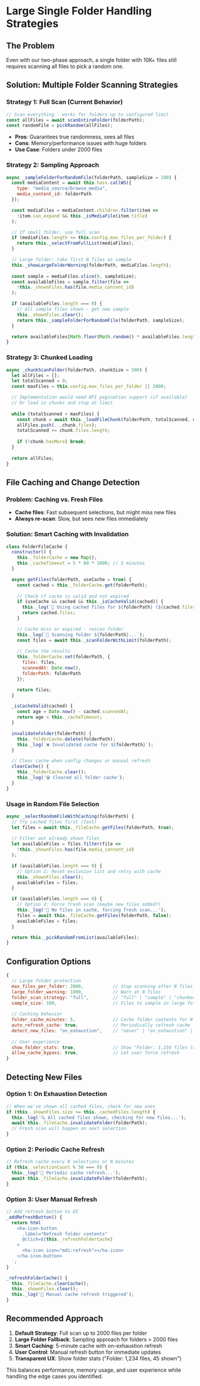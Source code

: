 # Large Single Folder Handling Strategies

## The Problem

Even with our two-phase approach, a single folder with 10K+ files still requires scanning all files to pick a random one.

## Solution: Multiple Folder Scanning Strategies

### Strategy 1: Full Scan (Current Behavior)
```javascript
// Scan everything - works for folders up to configured limit
const allFiles = await scanEntireFolder(folderPath);
const randomFile = pickRandom(allFiles);
```
- **Pros**: Guarantees true randomness, sees all files
- **Cons**: Memory/performance issues with huge folders
- **Use Case**: Folders under 2000 files

### Strategy 2: Sampling Approach
```javascript
async _sampleFolderForRandomFile(folderPath, sampleSize = 100) {
  const mediaContent = await this.hass.callWS({
    type: "media_source/browse_media",
    media_content_id: folderPath
  });

  const mediaFiles = mediaContent.children.filter(item => 
    !item.can_expand && this._isMediaFile(item.title)
  );

  // If small folder, use full scan
  if (mediaFiles.length <= this.config.max_files_per_folder) {
    return this._selectFromFullList(mediaFiles);
  }

  // Large folder: take first N files as sample
  this._showLargeFolderWarning(folderPath, mediaFiles.length);
  
  const sample = mediaFiles.slice(0, sampleSize);
  const availableFiles = sample.filter(file => 
    !this._shownFiles.has(file.media_content_id)
  );

  if (availableFiles.length === 0) {
    // All sample files shown - get new sample
    this._shownFiles.clear();
    return this._sampleFolderForRandomFile(folderPath, sampleSize);
  }

  return availableFiles[Math.floor(Math.random() * availableFiles.length)];
}
```

### Strategy 3: Chunked Loading
```javascript
async _chunkScanFolder(folderPath, chunkSize = 500) {
  let allFiles = [];
  let totalScanned = 0;
  const maxFiles = this.config.max_files_per_folder || 2000;

  // Implementation would need API pagination support (if available)
  // Or load in chunks and stop at limit
  
  while (totalScanned < maxFiles) {
    const chunk = await this._loadFileChunk(folderPath, totalScanned, chunkSize);
    allFiles.push(...chunk.files);
    totalScanned += chunk.files.length;
    
    if (!chunk.hasMore) break;
  }
  
  return allFiles;
}
```

## File Caching and Change Detection

### Problem: Caching vs. Fresh Files
- **Cache files**: Fast subsequent selections, but might miss new files
- **Always re-scan**: Slow, but sees new files immediately

### Solution: Smart Caching with Invalidation

```javascript
class FolderFileCache {
  constructor() {
    this._folderCache = new Map();
    this._cacheTimeout = 5 * 60 * 1000; // 5 minutes
  }

  async getFiles(folderPath, useCache = true) {
    const cached = this._folderCache.get(folderPath);
    
    // Check if cache is valid and not expired
    if (useCache && cached && this._isCacheValid(cached)) {
      this._log(`📁 Using cached files for ${folderPath} (${cached.files.length} files)`);
      return cached.files;
    }

    // Cache miss or expired - rescan folder
    this._log(`🔄 Scanning folder ${folderPath}...`);
    const files = await this._scanFolderWithLimit(folderPath);
    
    // Cache the results
    this._folderCache.set(folderPath, {
      files: files,
      scannedAt: Date.now(),
      folderPath: folderPath
    });

    return files;
  }

  _isCacheValid(cached) {
    const age = Date.now() - cached.scannedAt;
    return age < this._cacheTimeout;
  }

  invalidateFolder(folderPath) {
    this._folderCache.delete(folderPath);
    this._log(`❌ Invalidated cache for ${folderPath}`);
  }

  // Clear cache when config changes or manual refresh
  clearCache() {
    this._folderCache.clear();
    this._log('🗑️ Cleared all folder cache');
  }
}
```

### Usage in Random File Selection

```javascript
async _selectRandomFileWithCaching(folderPath) {
  // Try cached files first (fast)
  let files = await this._fileCache.getFiles(folderPath, true);
  
  // Filter out already shown files
  let availableFiles = files.filter(file => 
    !this._shownFiles.has(file.media_content_id)
  );

  if (availableFiles.length === 0) {
    // Option 1: Reset exclusion list and retry with cache
    this._shownFiles.clear();
    availableFiles = files;
  }

  if (availableFiles.length === 0) {
    // Option 2: Force fresh scan (maybe new files added?)
    this._log('🔄 No files in cache, forcing fresh scan...');
    files = await this._fileCache.getFiles(folderPath, false);
    availableFiles = files;
  }

  return this._pickRandomFromList(availableFiles);
}
```

## Configuration Options

```javascript
{
  // Large folder protection
  max_files_per_folder: 2000,           // Stop scanning after N files
  large_folder_warning: 1000,           // Warn at N files
  folder_scan_strategy: "full",         // "full" | "sample" | "chunked"
  sample_size: 100,                     // Files to sample in large folders
  
  // Caching behavior
  folder_cache_minutes: 5,              // Cache folder contents for N minutes
  auto_refresh_cache: true,             // Periodically refresh cache
  detect_new_files: "on_exhaustion",    // "never" | "on_exhaustion" | "periodic"
  
  // User experience
  show_folder_stats: true,              // Show "Folder: 1,234 files (cached)" 
  allow_cache_bypass: true,             // Let user force refresh
}
```

## Detecting New Files

### Option 1: On Exhaustion Detection
```javascript
// When we've shown all cached files, check for new ones
if (this._shownFiles.size >= this._cachedFiles.length) {
  this._log('🔍 All cached files shown, checking for new files...');
  await this._fileCache.invalidateFolder(folderPath);
  // Fresh scan will happen on next selection
}
```

### Option 2: Periodic Cache Refresh
```javascript
// Refresh cache every N selections or N minutes
if (this._selectionCount % 50 === 0) {
  this._log('🔄 Periodic cache refresh...');
  await this._fileCache.invalidateFolder(folderPath);
}
```

### Option 3: User Manual Refresh
```javascript
// Add refresh button to UI
_addRefreshButton() {
  return html`
    <ha-icon-button
      .label="Refresh folder contents"
      @click=${this._refreshFolderCache}
    >
      <ha-icon icon="mdi:refresh"></ha-icon>
    </ha-icon-button>
  `;
}

_refreshFolderCache() {
  this._fileCache.clearCache();
  this._shownFiles.clear();
  this._log('🔄 Manual cache refresh triggered');
}
```

## Recommended Approach

1. **Default Strategy**: Full scan up to 2000 files per folder
2. **Large Folder Fallback**: Sampling approach for folders > 2000 files
3. **Smart Caching**: 5-minute cache with on-exhaustion refresh
4. **User Control**: Manual refresh button for immediate updates
5. **Transparent UX**: Show folder stats ("Folder: 1,234 files, 45 shown")

This balances performance, memory usage, and user experience while handling the edge cases you identified.